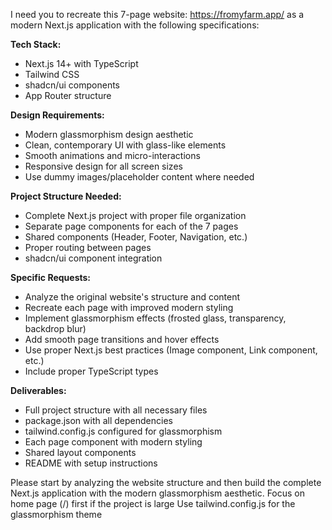 I need you to recreate this 7-page website: https://fromyfarm.app/ as a modern Next.js application with the following specifications:

**Tech Stack:**
- Next.js 14+ with TypeScript
- Tailwind CSS
- shadcn/ui components
- App Router structure

**Design Requirements:**
- Modern glassmorphism design aesthetic
- Clean, contemporary UI with glass-like elements
- Smooth animations and micro-interactions
- Responsive design for all screen sizes
- Use dummy images/placeholder content where needed

**Project Structure Needed:**
- Complete Next.js project with proper file organization
- Separate page components for each of the 7 pages
- Shared components (Header, Footer, Navigation, etc.)
- Proper routing between pages
- shadcn/ui component integration

**Specific Requests:**
- Analyze the original website's structure and content
- Recreate each page with improved modern styling
- Implement glassmorphism effects (frosted glass, transparency, backdrop blur)
- Add smooth page transitions and hover effects
- Use proper Next.js best practices (Image component, Link component, etc.)
- Include proper TypeScript types

**Deliverables:**
- Full project structure with all necessary files
- package.json with all dependencies
- tailwind.config.js configured for glassmorphism
- Each page component with modern styling
- Shared layout components
- README with setup instructions

Please start by analyzing the website structure and then build the complete Next.js application with the modern glassmorphism aesthetic.
Focus on home page (/) first if the project is large
Use tailwind.config.js for the glassmorphism theme